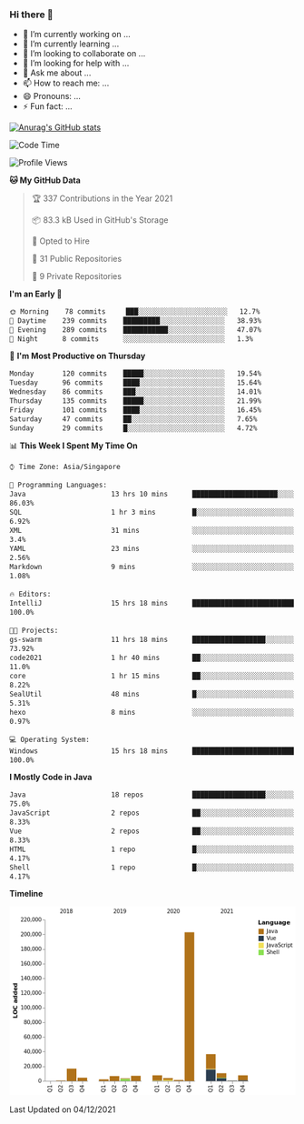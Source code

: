 ### Hi there 👋

- 🔭 I’m currently working on ...
- 🌱 I’m currently learning ...
- 👯 I’m looking to collaborate on ...
- 🤔 I’m looking for help with ...
- 💬 Ask me about ...
- 📫 How to reach me: ...
- 😄 Pronouns: ...
- ⚡ Fun fact: ...

[![Anurag's GitHub stats](https://github-readme-stats.vercel.app/api?username=xiumu2017&show_icons=true&theme=radical)](https://github.com/anuraghazra/github-readme-stats)

<!--
**xiumu2017/xiumu2017** is a ✨ _special_ ✨ repository because its `README.md` (this file) appears on your GitHub profile.

Here are some ideas to get you started:

- 🔭 I’m currently working on ...
- 🌱 I’m currently learning ...
- 👯 I’m looking to collaborate on ...
- 🤔 I’m looking for help with ...
- 💬 Ask me about ...
- 📫 How to reach me: ...
- 😄 Pronouns: ...
- ⚡ Fun fact: ...
-->

<!--START_SECTION:waka-->
![Code Time](http://img.shields.io/badge/Code%20Time-121%20hrs%2046%20mins-blue)

![Profile Views](http://img.shields.io/badge/Profile%20Views-29-blue)

**🐱 My GitHub Data** 

> 🏆 337 Contributions in the Year 2021
 > 
> 📦 83.3 kB Used in GitHub's Storage 
 > 
> 💼 Opted to Hire
 > 
> 📜 31 Public Repositories 
 > 
> 🔑 9 Private Repositories  
 > 
**I'm an Early 🐤** 

```text
🌞 Morning    78 commits     ███░░░░░░░░░░░░░░░░░░░░░░   12.7% 
🌆 Daytime    239 commits    █████████░░░░░░░░░░░░░░░░   38.93% 
🌃 Evening    289 commits    ███████████░░░░░░░░░░░░░░   47.07% 
🌙 Night      8 commits      ░░░░░░░░░░░░░░░░░░░░░░░░░   1.3%

```
📅 **I'm Most Productive on Thursday** 

```text
Monday       120 commits    █████░░░░░░░░░░░░░░░░░░░░   19.54% 
Tuesday      96 commits     ████░░░░░░░░░░░░░░░░░░░░░   15.64% 
Wednesday    86 commits     ███░░░░░░░░░░░░░░░░░░░░░░   14.01% 
Thursday     135 commits    █████░░░░░░░░░░░░░░░░░░░░   21.99% 
Friday       101 commits    ████░░░░░░░░░░░░░░░░░░░░░   16.45% 
Saturday     47 commits     ██░░░░░░░░░░░░░░░░░░░░░░░   7.65% 
Sunday       29 commits     █░░░░░░░░░░░░░░░░░░░░░░░░   4.72%

```


📊 **This Week I Spent My Time On** 

```text
⌚︎ Time Zone: Asia/Singapore

💬 Programming Languages: 
Java                     13 hrs 10 mins      █████████████████████░░░░   86.03% 
SQL                      1 hr 3 mins         █░░░░░░░░░░░░░░░░░░░░░░░░   6.92% 
XML                      31 mins             ░░░░░░░░░░░░░░░░░░░░░░░░░   3.4% 
YAML                     23 mins             ░░░░░░░░░░░░░░░░░░░░░░░░░   2.56% 
Markdown                 9 mins              ░░░░░░░░░░░░░░░░░░░░░░░░░   1.08%

🔥 Editors: 
IntelliJ                 15 hrs 18 mins      █████████████████████████   100.0%

🐱‍💻 Projects: 
gs-swarm                 11 hrs 18 mins      ██████████████████░░░░░░░   73.92% 
code2021                 1 hr 40 mins        ██░░░░░░░░░░░░░░░░░░░░░░░   11.0% 
core                     1 hr 15 mins        ██░░░░░░░░░░░░░░░░░░░░░░░   8.22% 
SealUtil                 48 mins             █░░░░░░░░░░░░░░░░░░░░░░░░   5.31% 
hexo                     8 mins              ░░░░░░░░░░░░░░░░░░░░░░░░░   0.97%

💻 Operating System: 
Windows                  15 hrs 18 mins      █████████████████████████   100.0%

```

**I Mostly Code in Java** 

```text
Java                     18 repos            ██████████████████░░░░░░░   75.0% 
JavaScript               2 repos             ██░░░░░░░░░░░░░░░░░░░░░░░   8.33% 
Vue                      2 repos             ██░░░░░░░░░░░░░░░░░░░░░░░   8.33% 
HTML                     1 repo              █░░░░░░░░░░░░░░░░░░░░░░░░   4.17% 
Shell                    1 repo              █░░░░░░░░░░░░░░░░░░░░░░░░   4.17%

```


**Timeline**

![Chart not found](https://raw.githubusercontent.com/xiumu2017/xiumu2017/main/charts/bar_graph.png) 


 Last Updated on 04/12/2021
<!--END_SECTION:waka-->
